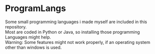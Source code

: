 # ProgramLangs
Some small programming languages i made myself are included in this repository.  
Most are coded in Python or Java, so installing those programming Languages might help.  
Warning: Some features might not work properly, if an operating system other than windows is used.
